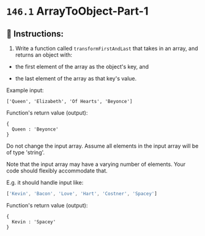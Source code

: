 # `146.1` ArrayToObject-Part-1

## 📝 Instructions:

1. Write a function called `transformFirstAndLast` that takes in an array, and returns an object with: 

+ the first element of the array as the object's key, and 

+ the last element of the array as that key's value.

 Example input:

 ```Js
['Queen', 'Elizabeth', 'Of Hearts', 'Beyonce']
```

Function's return value (output):

```Js
{
  Queen : 'Beyonce'
}
```

 Do not change the input array. Assume all elements in the input array will be of type 'string'.

Note that the input array may have a varying number of elements. Your code should flexibly accommodate that.

E.g. it should handle input like:

```js
['Kevin', 'Bacon', 'Love', 'Hart', 'Costner', 'Spacey']
```

Function's return value (output):

```Js
{
  Kevin : 'Spacey'
}
```